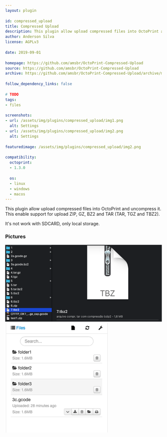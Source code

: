 ```yaml
---
layout: plugin

id: compressed_upload
title: Compressed Upload
description: This plugin allow upload compressed files into OctoPrint and uncompress it.
author: Anderson Silva
license: AGPLv3

date: 2019-09-01

homepage: https://github.com/amsbr/OctoPrint-Compressed-Upload
source: https://github.com/amsbr/OctoPrint-Compressed-Upload
archive: https://github.com/amsbr/OctoPrint-Compressed-Upload/archive/master.zip

follow_dependency_links: false

# TODO
tags:
- files

screenshots:
- url: /assets/img/plugins/compressed_upload/img1.png
  alt: Settings
- url: /assets/img/plugins/compressed_upload/img2.png
  alt: Settings

featuredimage: /assets/img/plugins/compressed_upload/img2.png

compatibility:
  octoprint:
  - 1.3.0

  os:
  - linux
  - windows
  - macos
---
```


This plugin allow upload compressed files into OctoPrint and uncompress it. This enable support for upload ZIP, GZ, BZ2 and TAR (TAR, TGZ and TBZ2).

It's not work with SDCARD, only local storage.

### Pictures
![Settings](/assets/img/plugins/compressed_upload/img1.png)
![Settings](/assets/img/plugins/compressed_upload/img2.png)
